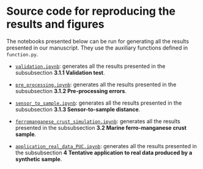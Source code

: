# Source code for reproducing the results and figures

The notebooks presented below can be run for generating all the 
results presented in our manuscript. They use the auxiliary functions
defined in `function.py`.

* [`validation.ipynb`](http://nbviewer.jupyter.org/github/pinga-lab/paper-template/blob/master/code/validation.ipynb): 
  generates all the results presented in the subsubsection **3.1.1 Validation test**.

* [`pre_processing.ipynb`](http://nbviewer.jupyter.org/github/pinga-lab/paper-template/blob/master/code/pre_processing.ipynb): 
  generates all the results presented in the subsubsection **3.1.2 Pre-processing errors**.
  
* [`sensor_to_sample.ipynb`](http://nbviewer.jupyter.org/github/pinga-lab/paper-template/blob/master/code/sensor_to_sample.ipynb): 
  generates all the results presented in the subsubsection **3.1.3 Sensor-to-sample distance**.
  
* [`ferromanganese_crust_simulation.ipynb`](http://nbviewer.jupyter.org/github/pinga-lab/paper-template/blob/master/code/ferromanganese_crust_simulation.ipynb): 
  generates all the results presented in the subsubsection **3.2 Marine ferro-manganese crust sample**.
  
* [`application_real_data_PUC.ipynb`](http://nbviewer.jupyter.org/github/pinga-lab/paper-template/blob/master/code/application_real_data_PUC.ipynb): 
  generates all the results presented in the subsubsection **4 Tentative application to real data produced by a synthetic sample**.

